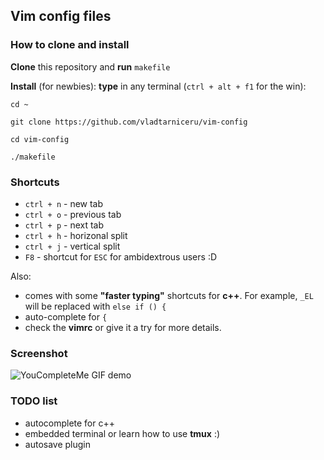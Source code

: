 ## Vim config files ##

### How to clone and install ###

**Clone** this repository and **run** `makefile`

**Install** (for newbies): **type** in any terminal (`ctrl + alt + f1` for the win):


`cd ~`

`git clone https://github.com/vladtarniceru/vim-config`

`cd vim-config`

`./makefile`

### Shortcuts ###

- `ctrl + n` - new tab
- `ctrl + o` - previous tab
- `ctrl + p` - next tab
- `ctrl + h` - horizonal split
- `ctrl + j` - vertical split
- `F8` - shortcut for `ESC` for ambidextrous users :D

Also:
- comes with some **"faster typing"** shortcuts for **c++**. For example, `_EL` will be replaced with `else if () {`
- auto-complete for `{`
- check the **vimrc** or give it a try for more details.

### Screenshot ###

![YouCompleteMe GIF demo](http://i.imgur.com/ObewAGH.png)


### TODO list ###

- autocomplete for c++
- embedded terminal or learn how to use **tmux** :)
- autosave plugin

